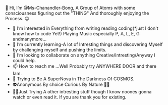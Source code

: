
 👋 Hi, I’m @Ms-Chanandler-Bong, A Group of Atoms with some consciousness figuring out the "THING" And thoroughly enjoying the Process. 😊
- 👀 I’m interested in Everything from writing reading coding(*just I don't know how to code Yet!) Playing Music especially P, A, L, E, G andmanymore... 
- 🌱 I’m currently learning-A lot of Intresting things and discovering Myself by challenging myself and pushing the limits. 
- 💞️ I’m looking to collaborate on anything Creative/Intresting/Anyway I could help. 
- 📫 How to reach me ...Well Probably try ANYWHERE DOOR and there Iam. 
- 🌌 Trying to Be A SuperNova in The Darkness Of COSMOS. 
- 👽Anonymous By choice Curious By Nature 🌿🍃
- 👨‍💻Just Trying A other intresting stuff though I know noones gonna watch or even read it. If you are thank you for existing. 
<!---
Ms-Chanandler-Bong/Ms-Chanandler-Bong is a ✨ special ✨ repository because its `README.md` (this file) appears on your GitHub profile.
You can click the Preview link to take a look at your changes.
--->
